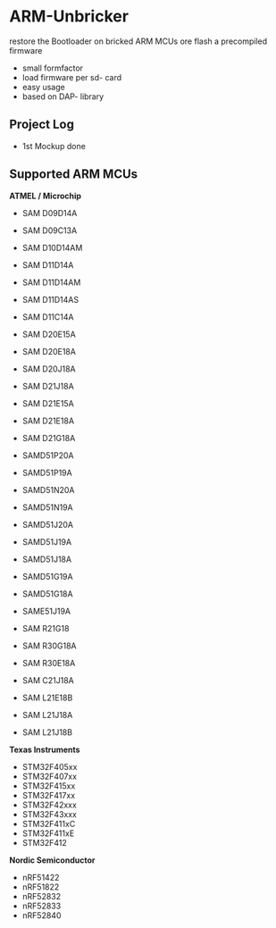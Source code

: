 # ARM-Unbricker
restore the Bootloader on bricked ARM MCUs ore flash a precompiled firmware

* small formfactor
* load firmware per sd- card
* easy usage
* based on DAP- library

## Project Log
* 1st Mockup done


## Supported ARM MCUs
**ATMEL / Microchip**
* SAM D09D14A
* SAM D09C13A
* SAM D10D14AM
* SAM D11D14A
* SAM D11D14AM
* SAM D11D14AS
* SAM D11C14A
* SAM D20E15A
* SAM D20E18A
* SAM D20J18A
* SAM D21J18A
* SAM D21E15A
* SAM D21E18A
* SAM D21G18A
* SAMD51P20A
* SAMD51P19A
* SAMD51N20A
* SAMD51N19A
* SAMD51J20A
* SAMD51J19A
* SAMD51J18A
* SAMD51G19A
* SAMD51G18A
* SAME51J19A

* SAM R21G18
* SAM R30G18A
* SAM R30E18A

* SAM C21J18A

* SAM L21E18B
* SAM L21J18A
* SAM L21J18B

**Texas Instruments**
* STM32F405xx
* STM32F407xx
* STM32F415xx
* STM32F417xx
* STM32F42xxx
* STM32F43xxx
* STM32F411xC
* STM32F411xE
* STM32F412

**Nordic Semiconductor**
* nRF51422
* nRF51822
* nRF52832  
* nRF52833
* nRF52840
